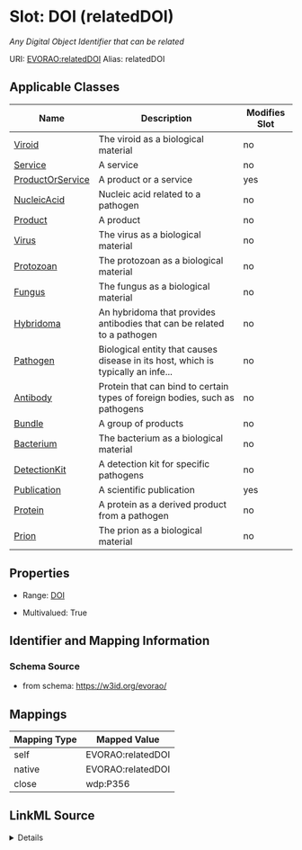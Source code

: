 

# Slot: DOI (relatedDOI) 


_Any Digital Object Identifier that can be related_





URI: [EVORAO:relatedDOI](https://w3id.org/evorao/relatedDOI)
Alias: relatedDOI

<!-- no inheritance hierarchy -->





## Applicable Classes

| Name | Description | Modifies Slot |
| --- | --- | --- |
| [Viroid](Viroid.md) | The viroid as a biological material |  no  |
| [Service](Service.md) | A service |  no  |
| [ProductOrService](ProductOrService.md) | A product or a service |  yes  |
| [NucleicAcid](NucleicAcid.md) | Nucleic acid related to a pathogen |  no  |
| [Product](Product.md) | A product |  no  |
| [Virus](Virus.md) | The virus as a biological material |  no  |
| [Protozoan](Protozoan.md) | The protozoan as a biological material |  no  |
| [Fungus](Fungus.md) | The fungus as a biological material |  no  |
| [Hybridoma](Hybridoma.md) | An hybridoma that provides antibodies that can be related to a pathogen |  no  |
| [Pathogen](Pathogen.md) | Biological entity that causes disease in its host, which is typically an infe... |  no  |
| [Antibody](Antibody.md) | Protein that can bind to certain types of foreign bodies, such as pathogens |  no  |
| [Bundle](Bundle.md) | A group of products |  no  |
| [Bacterium](Bacterium.md) | The bacterium as a biological material |  no  |
| [DetectionKit](DetectionKit.md) | A detection kit for specific pathogens |  no  |
| [Publication](Publication.md) | A scientific publication |  yes  |
| [Protein](Protein.md) | A protein as a derived product from a pathogen |  no  |
| [Prion](Prion.md) | The prion as a biological material |  no  |







## Properties

* Range: [DOI](DOI.md)

* Multivalued: True





## Identifier and Mapping Information







### Schema Source


* from schema: https://w3id.org/evorao/




## Mappings

| Mapping Type | Mapped Value |
| ---  | ---  |
| self | EVORAO:relatedDOI |
| native | EVORAO:relatedDOI |
| close | wdp:P356 |




## LinkML Source

<details>
```yaml
name: relatedDOI
description: Any Digital Object Identifier that can be related
title: DOI
from_schema: https://w3id.org/evorao/
close_mappings:
- wdp:P356
rank: 1000
alias: relatedDOI
domain_of:
- Publication
- ProductOrService
range: DOI
required: false
multivalued: true

```
</details>